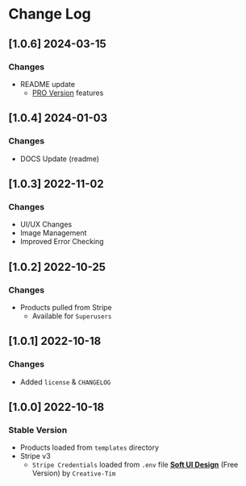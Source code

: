 # Change Log

## [1.0.6] 2024-03-15
### Changes

- README update
  - [PRO Version](https://github.com/app-generator/rocket-ecommerce) features 

## [1.0.4] 2024-01-03
### Changes

- DOCS Update (readme)

## [1.0.3] 2022-11-02
### Changes

- UI/UX Changes 
- Image Management
- Improved Error Checking

## [1.0.2] 2022-10-25
### Changes

- Products pulled from Stripe
  - Available for `Superusers`

## [1.0.1] 2022-10-18
### Changes

- Added `license` & `CHANGELOG`

## [1.0.0] 2022-10-18
### Stable Version

- Products loaded from `templates` directory
- Stripe v3
  - `Stripe Credentials` loaded from `.env` file
 **[Soft UI Design](https://www.creative-tim.com/product/soft-ui-design-system?AFFILIATE=128200)** (Free Version) by `Creative-Tim`
